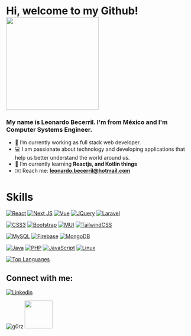 # Hi, welcome to my Github! <img width="250px" src="https://user-images.githubusercontent.com/63682340/123534465-f6699680-d6e2-11eb-8904-da7a2ec2c69c.gif">

### My name is Leonardo Becerril. I'm from México and I'm Computer Systems Engineer.

- 👷 I’m currently working as full stack web developer.
- 💻 I am passionate about technology and developing applications that help us better understand the world around us.
- 🌱 I’m currently learning **Reactjs, and Kotlin things**
- ✉️ Reach me: **leonardo.becerril@hotmail.com**

# Skills

[![React](https://img.shields.io/badge/react-%2320232a.svg?style=for-the-badge&logo=react&logoColor=%2361DAFB)](https://react.dev/)
[![Next JS](https://img.shields.io/badge/Next-black?style=for-the-badge&logo=next.js&logoColor=white)](https://nextjs.org/)
[![Vue](https://img.shields.io/badge/-vue-3ECF8E?style=for-the-badge&logo=vuedotjs&logoColor=white)](https://vuejs.org/)
[![JQuery](https://img.shields.io/badge/-JQuery-FF4785?style=for-the-badge&logo=jquery&logoColor=white)](https://jquery.com/)
[![Laravel](https://img.shields.io/badge/-laravel-%23E5E5E5?style=for-the-badge&logo=laravel&logoColor=058a5e)](https://laravel.com/)

[![CSS3](https://img.shields.io/badge/css3-%231572B6.svg?style=for-the-badge&logo=css3&logoColor=white)](https://developer.mozilla.org/es/docs/Web/CSS)
[![Bootstrap](https://img.shields.io/badge/Bootstrap-%8A2BE2.svg?style=for-the-badge&logo=bootstrap&logoColor=white)](https://getbootstrap.com/)
[![MUI](https://img.shields.io/badge/-mui-%23C21325?style=for-the-badge&logo=mui&logoColor=white)](https://mui.com/)
[![TailwindCSS](https://img.shields.io/badge/tailwindcss-%2338B2AC.svg?style=for-the-badge&logo=tailwind-css&logoColor=white)](https://tailwindcss.com/)

[![MySQL](https://img.shields.io/badge/mysql-%2300f.svg?style=for-the-badge&logo=mysql&logoColor=white)](https://www.mysql.com/)
[![Firebase](https://img.shields.io/badge/firebase-%23E34F26.svg?style=for-the-badge&logo=firebase&logoColor=white)](https://firebase.google.com/)
[![MongoDB](https://img.shields.io/badge/Mongodb-%FF1899F2.svg?style=for-the-badge&logo=MongoDB&logoColor=white)](https://www.mongodb.com/)

[![Java](https://img.shields.io/badge/java-%23ED8B00.svg?style=for-the-badge&logo=openjdk&logoColor=red)](https://www.java.com/es/download/help/java8_es.html)
[![PHP](https://img.shields.io/badge/php-%236DB33F.svg?style=for-the-badge&logo=php&logoColor=white)](https://www.php.net/)
[![JavaScript](https://img.shields.io/badge/javascript-%23323330.svg?style=for-the-badge&logo=javascript&logoColor=white)](https://developer.mozilla.org/es/docs/Web/JavaScript)
[![Linux](https://img.shields.io/badge/linux-%23F24E1E.svg?style=for-the-badge&logo=linux&logoColor=white)](https://ubuntu.com/download) 

<a href="https://github.com/G0rz" align="left"><img src="https://github-readme-stats.vercel.app/api/top-langs/?username=G0rz&langs_count=10&title_color=22c55e&text_color=22c55e&icon_color=22c55e&bg_color=171717&hide_border=true&locale=en&custom_title=Top%20%Languages" alt="Top Languages"/></a>

## Connect with me:
[![Linkedin](https://img.shields.io/badge/Linkedin-%231877F2.svg?style=for-the-badge&logo=Linkedin&logoColor=white)](https://linkedin.com/in/typenull)

<p align="left"><img src="https://komarev.com/ghpvc/?username=g0rz&label=Profile%20views&color=0e75b6&style=flat" alt="g0rz" /> 
<img width="75px" src="https://user-images.githubusercontent.com/63682340/123536237-c45e3180-d6ee-11eb-97ca-6f2c182ee0db.gif"></p>
